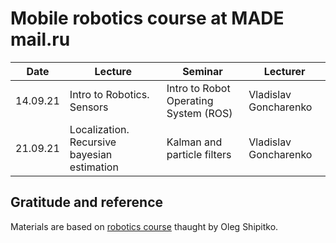 # Mobile robotics course at MADE mail.ru

| Date     | Lecture                                     | Seminar                               | Lecturer              |
| -------- | ------------------------------------------- | ------------------------------------- | --------------------- |
| 14.09.21 | Intro to Robotics. Sensors                  | Intro to Robot Operating System (ROS) | Vladislav Goncharenko |
| 21.09.21 | Localization. Recursive bayesian estimation | Kalman and particle filters           | Vladislav Goncharenko |

## Gratitude and reference

Materials are based on
[robotics course](https://github.com/girafe-ai/msai-robotics) thaught by Oleg
Shipitko.
